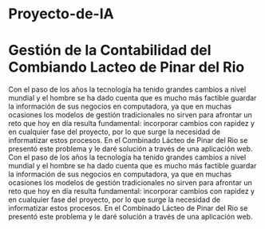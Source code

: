 # Proyecto-de-IA



# Gestión de la Contabilidad del Combiando Lacteo de Pinar del Rio 

  Con el paso de los años la tecnología ha tenido grandes cambios a nivel mundial y el hombre se ha dado cuenta que es mucho más factible guardar la información de sus negocios en computadora, ya que en muchas ocasiones los modelos de gestión tradicionales no sirven para afrontar un reto que hoy en día resulta fundamental: incorporar cambios con rapidez y en cualquier fase del proyecto, por lo que surge la necesidad de informatizar estos procesos. En el Combinado Lácteo de Pinar del Rio se presentó este problema y le daré solución a través de una aplicación web.  Con el paso de los años la tecnología ha tenido grandes cambios a nivel mundial y el hombre se ha dado cuenta que es mucho más factible guardar la información de sus negocios en computadora, ya que en muchas ocasiones los modelos de gestión tradicionales no sirven para afrontar un reto que hoy en día resulta fundamental: incorporar cambios con rapidez y en cualquier fase del proyecto, por lo que surge la necesidad de informatizar estos procesos. En el Combinado Lácteo de Pinar del Rio se presentó este problema y le daré solución a través de una aplicación web.
